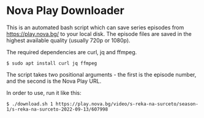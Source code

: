 # Nova Play Downloader

This is an automated bash script which can save series episodes from https://play.nova.bg/ to your local disk. The episode files are saved in the highest available quality (usually 720p or 1080p).

The required dependencies are curl, jq and ffmpeg.

```shell
$ sudo apt install curl jq ffmpeg
```

The script takes two positional arguments - the first is the episode number, and the second is the Nova Play URL.

In order to use, run it like this:

```shell
$ ./download.sh 1 https://play.nova.bg/video/s-reka-na-surceto/season-1/s-reka-na-surceto-2022-09-13/607998
```
